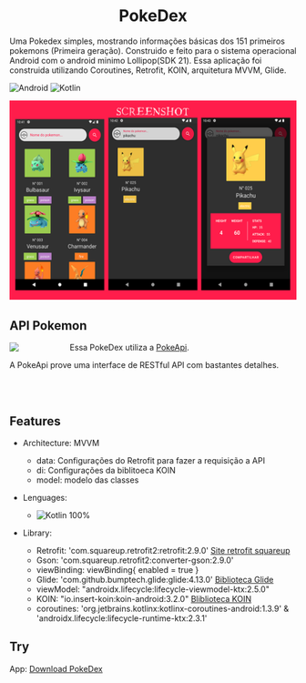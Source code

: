 <h1 align="center">PokeDex</h1>



Uma Pokedex simples, mostrando informações básicas dos 151 primeiros pokemons (Primeira geração).
Construido e feito para o sistema operacional Android com o android minimo Lollipop(SDK 21).
Essa aplicação foi construida utilizando Coroutines, Retrofit, KOIN, arquitetura MVVM, Glide.

![Android](https://img.shields.io/badge/Android-3DDC84?style=for-the-badge&logo=android&logoColor=white)
![Kotlin](https://img.shields.io/badge/kotlin-%230095D5.svg?style=for-the-badge&logo=kotlin&logoColor=white) 

<img src="/preview/imgs.png"/>

## API Pokemon
<img src="https://user-images.githubusercontent.com/24237865/83422649-d1b1d980-a464-11ea-8c91-a24fdf89cd6b.png" align="left" width="21%"/>

Essa PokeDex utiliza a [PokeApi](<https://pokeapi.co/api/v2/>).
<p>A PokeApi prove uma interface de RESTful API com bastantes detalhes.</p>
<br></br>

## Features
* Architecture: MVVM
  * data: Configurações do Retrofit para fazer a requisição a API 
  * di: Configurações da biblitoeca KOIN 
  * model: modelo das classes

* Lenguages:
  * ![Kotlin](https://img.shields.io/badge/kotlin-%230095D5.svg?style=for-the-badge&logo=kotlin&logoColor=white) 100%  

* Library:
  * Retrofit: 'com.squareup.retrofit2:retrofit:2.9.0' [Site retrofit squareup](<https://square.github.io/retrofit/>)
  * Gson: 'com.squareup.retrofit2:converter-gson:2.9.0' 
  * viewBinding: viewBinding{ enabled = true }
  * Glide: 'com.github.bumptech.glide:glide:4.13.0' [Biblioteca Glide](<https://github.com/bumptech/glide>)
  * viewModel: "androidx.lifecycle:lifecycle-viewmodel-ktx:2.5.0"
  * KOIN: "io.insert-koin:koin-android:3.2.0" [Bliblioteca KOIN](<https://insert-koin.io>)
  * coroutines: 'org.jetbrains.kotlinx:kotlinx-coroutines-android:1.3.9' & 'androidx.lifecycle:lifecycle-runtime-ktx:2.3.1'
  
## Try
App: [Download PokeDex](https://github.com/InsertyEXE/PokeDex/blob/master/PokeDex.apk)

